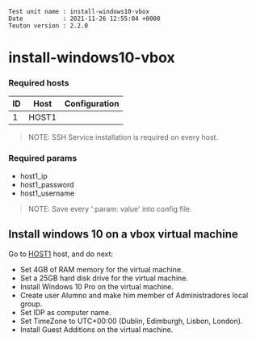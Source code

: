 ```
Test unit name : install-windows10-vbox
Date           : 2021-11-26 12:55:04 +0000
Teuton version : 2.2.0
```

# install-windows10-vbox

### Required hosts

| ID | Host | Configuration |
| --- | --- | --- |
| 1 | HOST1 |  |

> NOTE: SSH Service installation is required on every host.

### Required params
* host1_ip
* host1_password
* host1_username

> NOTE: Save every ':param: value' into config file.

## Install windows 10 on a vbox virtual machine


Go to [HOST1](#required-hosts) host, and do next:
* Set 4GB of RAM memory for the virtual machine.
* Set a 25GB hard disk drive for the virtual machine.
* Install Windows 10 Pro on the virtual machine.
* Create user Alumno and make him member of Administradores local group.
* Set IDP as computer name.
* Set TimeZone to UTC+00:00 (Dublin, Edimburgh, Lisbon, London).
* Install Guest Additions on the virtual machine.

